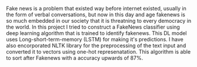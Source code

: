 Fake news is a problem that existed way before internet existed, usually in the form of verbal conversations, but now in this day and age fakenews is so much embedded in our society that it is threatning to every democracy in the world. In this project I tried to construct a FakeNews classifier using deep learning algorithm that is trained to identify fakenews. This DL model uses Long-short-term-memory (LSTM) for making it's predictions. I have also encorporated NLTK library for the preprocessing of the text input and converted it to vectors using one-hot represenatation.
This algorithm is able to sort after Fakenews with a accuracy upwards of 87%.
